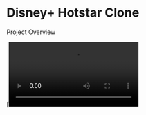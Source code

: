 # Disney+ Hotstar Clone

Project Overview

[![Watch the video](https://user-images.githubusercontent.com/86780395/176930907-ee06e116-6ec8-409f-8218-d0ecc501c160.mp4)
